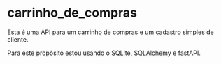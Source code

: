 # carrinho_de_compras
Esta é uma API para um carrinho de compras e um cadastro simples de cliente.

Para este propósito estou usando o SQLite, SQLAlchemy e fastAPI.
